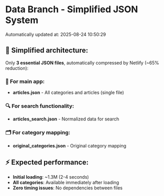 # Data Branch - Simplified JSON System
Automatically updated at: 2025-08-24 10:50:29

## 🎯 Simplified architecture:
Only **3 essential JSON files**, automatically compressed by Netlify (~65% reduction):

### 📱 For main app:
- **articles.json** - All categories and articles (single file)

### 🔍 For search functionality:
- **articles_search.json** - Normalized data for search

### 🗂️ For category mapping:
- **original_categories.json** - Original category mapping

## ⚡ Expected performance:
- **Initial loading**: ~1.3M (2-4 seconds)
- **All categories**: Available immediately after loading
- **Zero timing issues**: No dependencies between files
